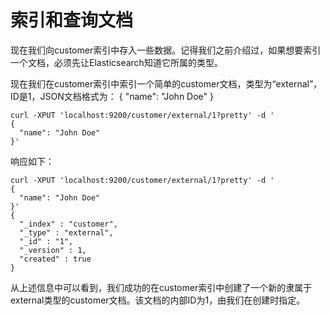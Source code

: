 # 索引和查询文档

现在我们向customer索引中存入一些数据。记得我们之前介绍过，如果想要索引一个文档，必须先让Elasticsearch知道它所属的类型。

现在我们在customer索引中索引一个简单的customer文档，类型为“external”，ID是1，JSON文档格式为： { "name": "John Doe" }

```
curl -XPUT 'localhost:9200/customer/external/1?pretty' -d '
{
  "name": "John Doe"
}'
```

响应如下：

```
curl -XPUT 'localhost:9200/customer/external/1?pretty' -d '
{
  "name": "John Doe"
}'
{
  "_index" : "customer",
  "_type" : "external",
  "_id" : "1",
  "_version" : 1,
  "created" : true
}
```

从上述信息中可以看到，我们成功的在customer索引中创建了一个新的隶属于external类型的customer文档。该文档的内部ID为1，由我们在创建时指定。

